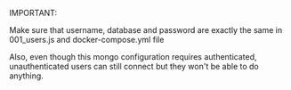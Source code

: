 IMPORTANT:

Make sure that username, database and password are exactly the same in 001_users.js and docker-compose.yml file

Also, even though this mongo configuration requires authenticated, unauthenticated users can still connect but they won't be able to do anything.
